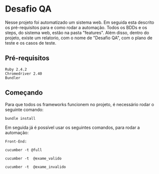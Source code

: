 # Desafio QA

Nesse projeto foi automatizado um sistema web.
Em seguida esta descrito os pré-requisitos para e como rodar a automação.
Todos os BDDs e os steps, do sistema web, estão na pasta "features".
Além disso, dentro do projeto, existe um relatorio, com o nome de "Desafio QA", com o plano de teste e os casos de teste.

## Pré-requisitos

```
Ruby 2.4.2
Chromedriver 2.40
Bundler
```

## Começando

Para que todos os frameworks funcionem no projeto, é necessário rodar o seguinte comando:

```
bundle install
```
Em seguida já é possível usar os seguintes comandos, para rodar a automação:
```
Front-End:

cucumber -t @full

cucumber -t  @exame_valido   

cucumber -t  @exame_invalido   
```
